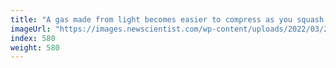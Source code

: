 ```yaml
---
title: "A gas made from light becomes easier to compress as you squash it"
imageUrl: "https://images.newscientist.com/wp-content/uploads/2022/03/24162058/SEI_95244471.jpg?width=600"
index: 580
weight: 580
---
```

